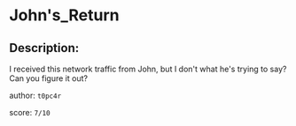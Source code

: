 
# John's_Return
## Description:
I received this network traffic from John, but I don't what he's trying to say? Can you figure it out?

author: `t0pc4r`

score: `7/10`

